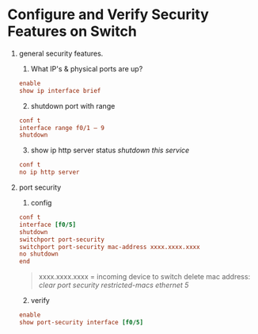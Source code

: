 # Configure and Verify Security Features on Switch

1. general security features.
    1. What IP's & physical ports are up?
    ```ini 
    enable
    show ip interface brief
    ```
    2. shutdown port with range
    ```ini 
    conf t
    interface range f0/1 – 9
    shutdown
    ```
    3. show ip http server status
    *shutdown this service*
    ```ini 
    conf t
    no ip http server
    ```

2. port security
    1. config
    ```ini 
    conf t
    interface [f0/5]
    shutdown
    switchport port-security
    switchport port-security mac-address xxxx.xxxx.xxxx
    no shutdown
    end
    ```
    > xxxx.xxxx.xxxx = incoming device to switch
    > delete mac address:
    > *clear port security restricted-macs ethernet 5*
    2. verify
     ```ini 
    enable
    show port-security interface [f0/5]
    ```

